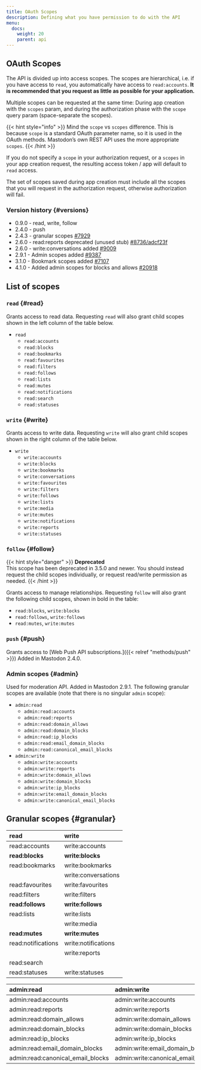 ```yaml
---
title: OAuth Scopes
description: Defining what you have permission to do with the API
menu:
  docs:
    weight: 20
    parent: api
---
```


## OAuth Scopes

The API is divided up into access scopes. The scopes are hierarchical, i.e. if you have access to `read`, you automatically have access to `read:accounts`. **It is recommended that you request as little as possible for your application.**

Multiple scopes can be requested at the same time: During app creation with the `scopes` param, and during the authorization phase with the `scope` query param (space-separate the scopes).

{{< hint style="info" >}}
Mind the `scope` vs `scopes` difference. This is because `scope` is a standard OAuth parameter name, so it is used in the OAuth methods. Mastodon’s own REST API uses the more appropriate `scopes`.
{{< /hint >}}

If you do not specify a `scope` in your authorization request, or a `scopes` in your app creation request, the resulting access token / app will default to `read` access.

The set of scopes saved during app creation must include all the scopes that you will request in the authorization request, otherwise authorization will fail.

### Version history {#versions}

- 0.9.0 - read, write, follow
- 2.4.0 - push
- 2.4.3 - granular scopes [#7929](https://github.com/mastodon/mastodon/pull/7929)
- 2.6.0 - read:reports deprecated (unused stub) [#8736/adcf23f](https://github.com/mastodon/mastodon/pull/8736/commits/adcf23f1d00c8ff6877ca2ee2af258f326ae4e1f)
- 2.6.0 - write:conversations added [#9009](https://github.com/mastodon/mastodon/pull/9009)
- 2.9.1 - Admin scopes added [#9387](https://github.com/mastodon/mastodon/pull/9387)
- 3.1.0 - Bookmark scopes added [#7107](https://github.com/mastodon/mastodon/pull/7107)
- 4.1.0 - Added admin scopes for blocks and allows [#20918](https://github.com/mastodon/mastodon/pull/20918)

## List of scopes

### `read` {#read}

Grants access to read data. Requesting `read` will also grant child scopes shown in the left column of the table below.

* `read`
  * `read:accounts`
  * `read:blocks`
  * `read:bookmarks`
  * `read:favourites`
  * `read:filters`
  * `read:follows`
  * `read:lists`
  * `read:mutes`
  * `read:notifications`
  * `read:search`
  * `read:statuses`

### `write` {#write}

Grants access to write data. Requesting `write` will also grant child scopes shown in the right column of the table below.

* `write`
  * `write:accounts`
  * `write:blocks`
  * `write:bookmarks`
  * `write:conversations`
  * `write:favourites`
  * `write:filters`
  * `write:follows`
  * `write:lists`
  * `write:media`
  * `write:mutes`
  * `write:notifications`
  * `write:reports`
  * `write:statuses`

### `follow` {#follow}

{{< hint style="danger" >}}
**Deprecated**\
This scope has been deprecated in 3.5.0 and newer. You should instead request the child scopes individually, or request read/write permission as needed.
{{< /hint >}}

Grants access to manage relationships. Requesting `follow` will also grant the following child scopes, shown in bold in the table:

* `read:blocks`, `write:blocks`
* `read:follows`, `write:follows`
* `read:mutes`, `write:mutes`

### `push` {#push}

Grants access to [Web Push API subscriptions.]({{< relref "methods/push" >}}) Added in Mastodon 2.4.0.

### Admin scopes {#admin}

Used for moderation API. Added in Mastodon 2.9.1. The following granular scopes are available (note that there is no singular `admin` scope):

* `admin:read`
  * `admin:read:accounts`
  * `admin:read:reports`
  * `admin:read:domain_allows`
  * `admin:read:domain_blocks`
  * `admin:read:ip_blocks`
  * `admin:read:email_domain_blocks`
  * `admin:read:canonical_email_blocks`
* `admin:write`
  * `admin:write:accounts`
  * `admin:write:reports`
  * `admin:write:domain_allows`
  * `admin:write:domain_blocks`
  * `admin:write:ip_blocks`
  * `admin:write:email_domain_blocks`
  * `admin:write:canonical_email_blocks`

## Granular scopes {#granular}

| read | write |
| :--- | :--- |
| read:accounts | write:accounts |
| **read:blocks** | **write:blocks** |
| read:bookmarks | write:bookmarks |
|  | write:conversations |
| read:favourites | write:favourites |
| read:filters | write:filters |
| **read:follows** | **write:follows** |
| read:lists | write:lists |
|  | write:media |
| **read:mutes** | **write:mutes** |
| read:notifications | write:notifications |
|  | write:reports |
| read:search |  |
| read:statuses | write:statuses |

| admin:read | admin:write |
| :--- | :--- |
| admin:read:accounts | admin:write:accounts |
| admin:read:reports | admin:write:reports |
| admin:read:domain_allows | admin:write:domain_allows | 
| admin:read:domain_blocks | admin:write:domain_blocks |
| admin:read:ip_blocks | admin:write:ip_blocks |
| admin:read:email_domain_blocks | admin:write:email_domain_blocks |
| admin:read:canonical_email_blocks | admin:write:canonical_email_blocks |
